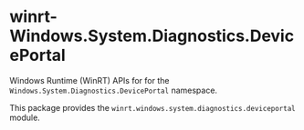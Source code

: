 <!-- warning: Please don't edit this file. It was automatically generated. -->

# winrt-Windows.System.Diagnostics.DevicePortal

Windows Runtime (WinRT) APIs for for the `Windows.System.Diagnostics.DevicePortal` namespace.

This package provides the `winrt.windows.system.diagnostics.deviceportal` module.
